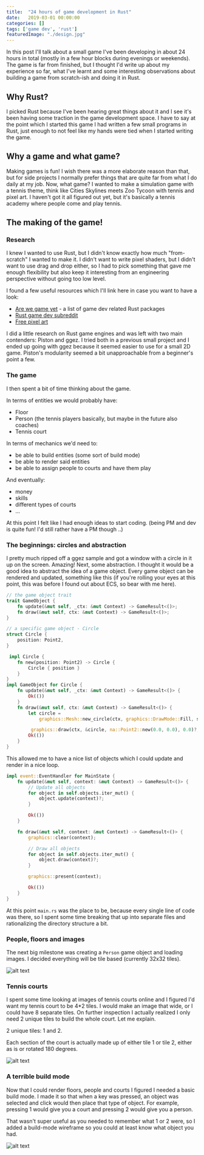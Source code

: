 ```yaml
---
title:  "24 hours of game development in Rust"
date:   2019-03-01 00:00:00
categories: []
tags: ['game dev', 'rust']
featuredImage: "./design.jpg"
---
```


In this post I'll talk about a small game I've been developing in about 24 hours in total (mostly in a few hour blocks during evenings or weekends). The game is far from finished, but I thought I'd write up about my experience so far, what I've learnt and some interesting observations about building a game from scratch-ish and doing it in Rust. 

## Why Rust?
I picked Rust because I've been hearing great things about it and I see it's been having some traction in the game development space. I have to say at the point which I started this game I had written a few small programs in Rust, just enough to not feel like my hands were tied when I started writing the game. 

## Why a game and what game?
Making games is fun! I wish there was a more elaborate reason than that, but for side projects I normally prefer things that are quite far from what I do daily at my job. Now, what game? I wanted to make a simulation game with a tennis theme, think like Cities Skylines meets Zoo Tycoon with tennis and pixel art. I haven't got it all figured out yet, but it's basically a tennis academy where people come and play tennis.

## The making of the game!

### Research
I knew I wanted to use Rust, but I didn't know exactly how much "from-scratch" I wanted to make it. I didn't want to write pixel shaders, but I didn't want to use drag and drop either, so I had to pick something that gave me enough flexibility but also keep it interesting from an engineering perspective without going too low level. 

I found a few useful resources which I'll link here in case you want to have a look: 
* [Are we game yet](http://arewegameyet.com/) - a list of game dev related Rust packages
* [Rust game dev subreddit](https://www.reddit.com/r/rust_gamedev)
* [Free pixel art](https://kenney.nl)

I did a little research on Rust game engines and was left with two main contenders: Piston and ggez. I tried both in a previous small project and I ended up going with ggez because it seemed easier to use for a small 2D game. Piston's modularity seemed a bit unapproachable from a beginner's point a few.

### The game
I then spent a bit of time thinking about the game. 

In terms of entities we would probably have:
* Floor 
* Person (the tennis players basically, but maybe in the future also coaches)
* Tennis court 

In terms of mechanics we'd need to:
* be able to build entities (some sort of build mode)
* be able to render said entities
* be able to assign people to courts and have them play

And eventually:
* money
* skills
* different types of courts 
* ... 

At this point I felt like I had enough ideas to start coding. (being PM and dev is quite fun! I'd still rather have a PM though ..)

### The beginnings: circles and abstraction
I pretty much ripped off a ggez sample and got a window with a circle in it up on the screen. Amazing! Next, some abstraction. I thought it would be a good idea to abstract the idea of a game object. Every game object can be rendered and updated, something like this (if you're rolling your eyes at this point, this was before I found out about ECS, so bear with me here). 

```rust
// the game object trait
trait GameObject {
    fn update(&mut self, _ctx: &mut Context) -> GameResult<()>;
    fn draw(&mut self, ctx: &mut Context) -> GameResult<()>;
}

// a specific game object - Circle
struct Circle {
    position: Point2,
}

 impl Circle {
    fn new(position: Point2) -> Circle {
        Circle { position }
    }
}
impl GameObject for Circle {
    fn update(&mut self, _ctx: &mut Context) -> GameResult<()> {
        Ok(())
    }
    fn draw(&mut self, ctx: &mut Context) -> GameResult<()> {
        let circle =
            graphics::Mesh::new_circle(ctx, graphics::DrawMode::Fill, self.position, 100.0, 2.0)?;

         graphics::draw(ctx, &circle, na::Point2::new(0.0, 0.0), 0.0)?;
        Ok(())
    }
}
```

This allowed me to have a nice list of objects which I could update and render in a nice loop. 

```rust
impl event::EventHandler for MainState {
    fn update(&mut self, context: &mut Context) -> GameResult<()> {
        // Update all objects
        for object in self.objects.iter_mut() {
            object.update(context)?;
        }

        Ok(())
    }

    fn draw(&mut self, context: &mut Context) -> GameResult<()> {
        graphics::clear(context);

        // Draw all objects
        for object in self.objects.iter_mut() {
            object.draw(context)?;
        }

        graphics::present(context);

        Ok(())
    }
}
```

At this point `main.rs` was the place to be, because every single line of code was there, so I spent some time breaking that up into separate files and rationalizing the directory structure a bit. 

### People, floors and images
The next big milestone was creating a `Person` game object and loading images. I decided everything will be tile based (currently 32x32 tiles).

![alt text](./1.png "People, floors and images")

### Tennis courts
I spent some time looking at images of tennis courts online and I figured I'd want my tennis court to be 4*2 tiles. I would make an image that wide, or I could have 8 separate tiles. On further inspection I actually realized I only need 2 unique tiles to build the whole court. Let me explain. 

2 unique tiles: 1 and 2. 

Each section of the court is actually made up of either tile 1 or tile 2, either as is or rotated 180 degrees. 

![alt text](./tennis_court.png "Constructing a tennis court")

### A terrible build mode
Now that I could render floors, people and courts I figured I needed a basic build mode. I made it so that when a key was pressed, an object was selected and click would then place that type of object. For example, pressing 1 would give you a court and pressing 2 would give you a person.

That wasn't super useful as you needed to remember what 1 or 2 were, so I added a build-mode wireframe so you could at least know what object you had. 

![alt text](./wireframes.gif "Wireframes")



